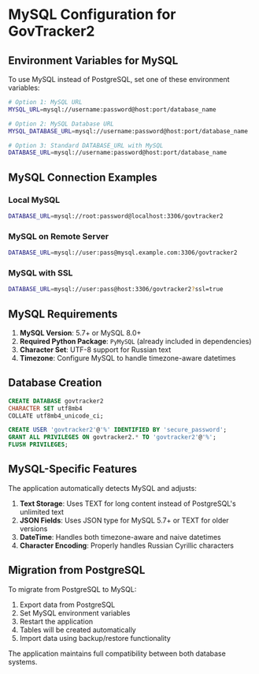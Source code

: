 # MySQL Configuration for GovTracker2

## Environment Variables for MySQL

To use MySQL instead of PostgreSQL, set one of these environment variables:

```bash
# Option 1: MySQL URL
MYSQL_URL=mysql://username:password@host:port/database_name

# Option 2: MySQL Database URL
MYSQL_DATABASE_URL=mysql://username:password@host:port/database_name

# Option 3: Standard DATABASE_URL with MySQL
DATABASE_URL=mysql://username:password@host:port/database_name
```

## MySQL Connection Examples

### Local MySQL
```bash
DATABASE_URL=mysql://root:password@localhost:3306/govtracker2
```

### MySQL on Remote Server
```bash
DATABASE_URL=mysql://user:pass@mysql.example.com:3306/govtracker2
```

### MySQL with SSL
```bash
DATABASE_URL=mysql://user:pass@host:3306/govtracker2?ssl=true
```

## MySQL Requirements

1. **MySQL Version**: 5.7+ or MySQL 8.0+
2. **Required Python Package**: `PyMySQL` (already included in dependencies)
3. **Character Set**: UTF-8 support for Russian text
4. **Timezone**: Configure MySQL to handle timezone-aware datetimes

## Database Creation

```sql
CREATE DATABASE govtracker2 
CHARACTER SET utf8mb4 
COLLATE utf8mb4_unicode_ci;

CREATE USER 'govtracker2'@'%' IDENTIFIED BY 'secure_password';
GRANT ALL PRIVILEGES ON govtracker2.* TO 'govtracker2'@'%';
FLUSH PRIVILEGES;
```

## MySQL-Specific Features

The application automatically detects MySQL and adjusts:

1. **Text Storage**: Uses TEXT for long content instead of PostgreSQL's unlimited text
2. **JSON Fields**: Uses JSON type for MySQL 5.7+ or TEXT for older versions  
3. **DateTime**: Handles both timezone-aware and naive datetimes
4. **Character Encoding**: Properly handles Russian Cyrillic characters

## Migration from PostgreSQL

To migrate from PostgreSQL to MySQL:

1. Export data from PostgreSQL
2. Set MySQL environment variables
3. Restart the application
4. Tables will be created automatically
5. Import data using backup/restore functionality

The application maintains full compatibility between both database systems.